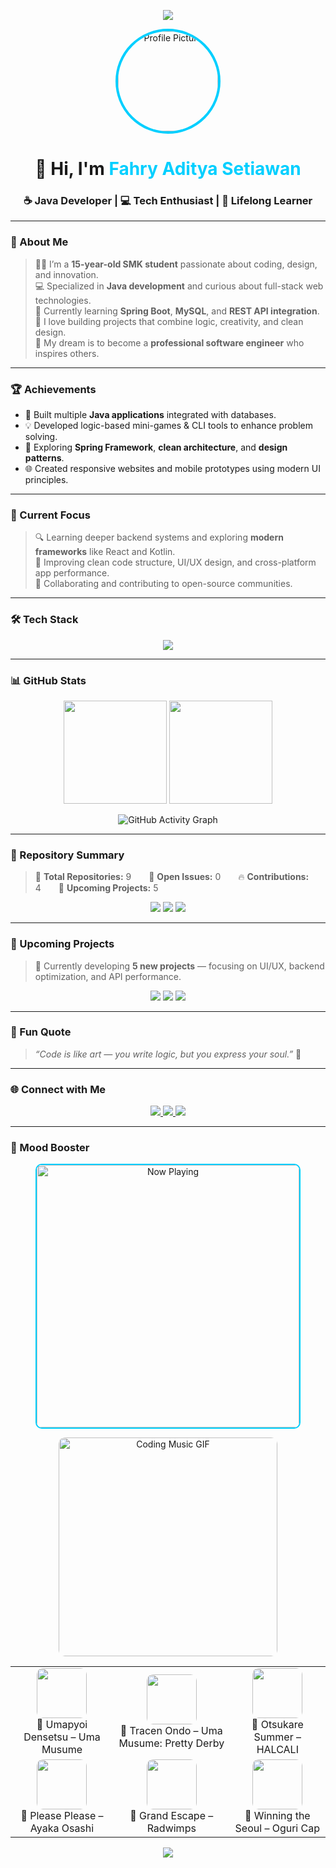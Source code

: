 <!-- 🌟 Fahry Aditya Setiawan  Modern 2025 GitHub Profile -->
<p align="center">
  <img src="https://capsule-render.vercel.app/api?type=waving&color=00CFFF&height=150&section=header&text=Welcome%20to%20My%20GitHub!&fontSize=30&fontColor=ffffff&animation=fadeIn" />
</p>

<p align="center">
  <img src="https://uploads.onecompiler.io/43k3cj6jv/43zv4nwbv/113114.jpg" width="160" style="border-radius:50%; border: 4px solid #00CFFF;" alt="Profile Picture"/>
</p>

<h1 align="center">👋 Hi, I'm <span style="color:#00CFFF;">Fahry Aditya Setiawan</span></h1>
<h3 align="center">☕ Java Developer | 💻 Tech Enthusiast | 🌱 Lifelong Learner</h3>

---

### 🧠 About Me
> 👨‍🎓 I’m a **15-year-old SMK student** passionate about coding, design, and innovation.  
> 💻 Specialized in **Java development** and curious about full-stack web technologies.  
> 🌱 Currently learning **Spring Boot**, **MySQL**, and **REST API integration**.  
> 🧩 I love building projects that combine logic, creativity, and clean design.  
> 🎯 My dream is to become a **professional software engineer** who inspires others.

---

### 🏆 Achievements
- 🚀 Built multiple **Java applications** integrated with databases.  
- 💡 Developed logic-based mini-games & CLI tools to enhance problem solving.  
- 🧱 Exploring **Spring Framework**, **clean architecture**, and **design patterns**.  
- 🌐 Created responsive websites and mobile prototypes using modern UI principles.  

---

### 🎯 Current Focus
> 🔍 Learning deeper backend systems and exploring **modern frameworks** like React and Kotlin.  
> 🧠 Improving clean code structure, UI/UX design, and cross-platform app performance.  
> 💬 Collaborating and contributing to open-source communities.

---

### 🛠️ Tech Stack
<p align="center">
  <img src="https://skillicons.dev/icons?i=java,spring,mysql,html,css,js,git,github,vscode,androidstudio&perline=7" />
</p>

---

### 📊 GitHub Stats
<p align="center">
  <img src="https://github-readme-stats.vercel.app/api?username=FahryAditya&show_icons=true&theme=tokyonight&count_private=true&include_all_commits=true&hide_border=true" height="165" />
  <img src="https://github-readme-streak-stats.herokuapp.com/?user=FahryAditya&theme=tokyonight&hide_border=true" height="165" />
</p>

<p align="center">
  <img src="https://github-readme-activity-graph.vercel.app/graph?username=FahryAditya&theme=react-dark&bg_color=20232a&hide_border=true&radius=10" alt="GitHub Activity Graph"/>
</p>

---

### 📁 Repository Summary
> 🧩 **Total Repositories:** 9  🧱 **Open Issues:** 0  🔥 **Contributions:** 4  🌱 **Upcoming Projects:** 5  

<p align="center">
  <img src="https://img.shields.io/badge/Java%20Projects-4-blue?style=for-the-badge"/>
  <img src="https://img.shields.io/badge/Web%20Projects-3-green?style=for-the-badge"/>
  <img src="https://img.shields.io/badge/CLI%20Tools-2-orange?style=for-the-badge"/>
</p>

---

### 🚧 Upcoming Projects
> 💭 Currently developing **5 new projects** — focusing on UI/UX, backend optimization, and API performance.

<p align="center">
  <img src="https://img.shields.io/badge/In%20Progress-2-yellow?style=for-the-badge"/>
  <img src="https://img.shields.io/badge/Planning-2-lightgrey?style=for-the-badge"/>
  <img src="https://img.shields.io/badge/Design%20Phase-1-blueviolet?style=for-the-badge"/>
</p>

---

### 💬 Fun Quote
> *“Code is like art — you write logic, but you express your soul.”* 🎨

---

### 🌐 Connect with Me
<p align="center">
  <a href="https://www.tiktok.com/@fahry_aditya112?is_from_webapp=1&sender_device=pc" target="_blank">
    <img src="https://img.shields.io/badge/TikTok-%23000000.svg?style=for-the-badge&logo=TikTok&logoColor=white"/>
  </a>
  <a href="https://www.instagram.com/takumaharuto?igsh=MWJzZmp6c2pyeGwyZQ==" target="_blank">
    <img src="https://img.shields.io/badge/Instagram-%23E4405F.svg?style=for-the-badge&logo=Instagram&logoColor=white"/>
  </a>
  <a href="https://github.com/FahryAditya" target="_blank">
    <img src="https://img.shields.io/badge/GitHub-171515?style=for-the-badge&logo=github&logoColor=white"/>
  </a>
</p>

---

### 🎵 Mood Booster
<p align="center">
  <img 
    src="https://uploads.onecompiler.io/43k3cj6jv/43zbhfs2b/WhatsApp%20Image%202025-10-11%20at%2022.04.01%20(1).jpeg"
    alt="Now Playing"
    width="420"
    style="border-radius:10px; border:2px solid #00CFFF;"
  />
</p>

<!-- ✅ FIXED GIF — Use raw.githubusercontent.com for correct rendering -->
<p align="center">
  <img src="https://raw.githubusercontent.com/FahryAditya/New-Project/a92189661cc2803c5fdc54248d3b55902d5adf3f/GIF_20251013204049229.gif" width="350" alt="Coding Music GIF" style="border-radius:10px;"/>
</p>

<table align="center">
  <tr>
    <td align="center">
      <img src="https://uploads.onecompiler.io/43k3cj6jv/43zh8cyg8/110144.jpg" width="80" style="border-radius:10px;"/><br/>
      🎵 Umapyoi Densetsu – Uma Musume
    </td>
    <td align="center">
      <img src="https://uploads.onecompiler.io/43k3cj6jv/43zh8cyg8/110128.jpg" width="80" style="border-radius:10px;"/><br/>
      🎵 Tracen Ondo – Uma Musume: Pretty Derby
    </td>
    <td align="center">
      <img src="https://uploads.onecompiler.io/43k3cj6jv/43zh8cyg8/110127.jpg" width="80" style="border-radius:10px;"/><br/>
      🎵 Otsukare Summer – HALCALI
    </td>
  </tr>
  <tr>
    <td align="center">
      <img src="https://uploads.onecompiler.io/43k3cj6jv/43zh7y2fs/110124.jpg" width="80" style="border-radius:10px;"/><br/>
      🎵 Please Please – Ayaka Osashi
    </td>
    <td align="center">
      <img src="https://uploads.onecompiler.io/43k3cj6jv/43zh7r7ja/110123.jpg" width="80" style="border-radius:10px;"/><br/>
      🎵 Grand Escape – Radwimps
    </td>
    <td align="center">
      <img src="https://uploads.onecompiler.io/43k3cj6jv/43zh7r7ja/110125.jpg" width="80" style="border-radius:10px;"/><br/>
      🎵 Winning the Seoul – Oguri Cap
    </td>
  </tr>
</table>

<p align="center">
  <img src="https://capsule-render.vercel.app/api?type=waving&color=00CFFF&height=120&section=footer"/>
</p>